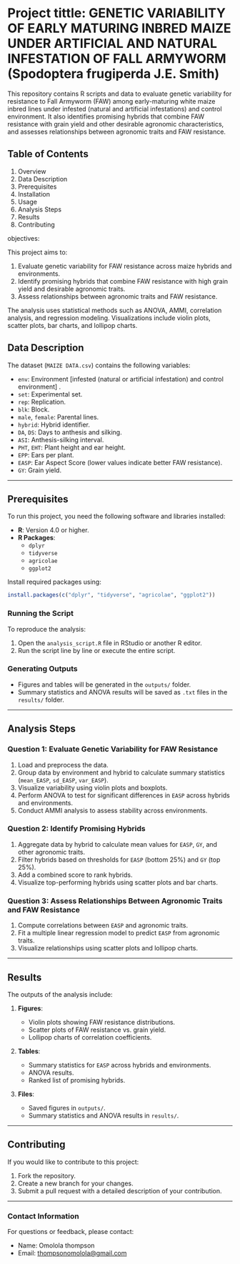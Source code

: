 


# Project tittle: GENETIC VARIABILITY OF EARLY MATURING INBRED MAIZE UNDER ARTIFICIAL AND NATURAL INFESTATION OF FALL ARMYWORM (Spodoptera frugiperda J.E. Smith)

This repository contains R scripts and data to evaluate genetic variability for resistance to Fall Armyworm (FAW) among early-maturing white maize inbred lines under infested (natural and artificial infestations) and control environment. It also identifies promising hybrids that combine FAW resistance with grain yield and other desirable agronomic characteristics, and assesses relationships between agronomic traits and FAW resistance.

## Table of Contents
1. Overview 
2. Data Description
3. Prerequisites
4. Installation
5. Usage
6. Analysis Steps
7. Results
8. Contributing


objectives:

This project aims to:
1. Evaluate genetic variability for FAW resistance across maize hybrids and environments.
2. Identify promising hybrids that combine FAW resistance with high grain yield and desirable agronomic traits.
3. Assess relationships between agronomic traits and FAW resistance.

The analysis uses statistical methods such as ANOVA, AMMI, correlation analysis, and regression modeling. Visualizations include violin plots, scatter plots, bar charts, and lollipop charts.



## Data Description

The dataset (`MAIZE DATA.csv`) contains the following variables:

- `env`: Environment [infested (natural or artificial infestation) and control environment]  .
- `set`: Experimental set.
- `rep`: Replication.
- `blk`: Block.
- `male`, `female`: Parental lines.
- `hybrid`: Hybrid identifier.
- `DA`, `DS`: Days to anthesis and silking.
- `ASI`: Anthesis-silking interval.
- `PHT`, `EHT`: Plant height and ear height.
- `EPP`: Ears per plant.
- `EASP`: Ear Aspect Score (lower values indicate better FAW resistance).
- `GY`: Grain yield.

---

## Prerequisites

To run this project, you need the following software and libraries installed:

- **R**: Version 4.0 or higher.
- **R Packages**:
  - `dplyr`
  - `tidyverse`
  - `agricolae`
  - `ggplot2`

Install required packages using:
```R
install.packages(c("dplyr", "tidyverse", "agricolae", "ggplot2"))
```


### Running the Script

To reproduce the analysis:

1. Open the `analysis_script.R` file in RStudio or another R editor.
2. Run the script line by line or execute the entire script.

### Generating Outputs

- Figures and tables will be generated in the `outputs/` folder.
- Summary statistics and ANOVA results will be saved as `.txt` files in the `results/` folder.

---

## Analysis Steps

### Question 1: Evaluate Genetic Variability for FAW Resistance
1. Load and preprocess the data.
2. Group data by environment and hybrid to calculate summary statistics (`mean_EASP`, `sd_EASP`, `var_EASP`).
3. Visualize variability using violin plots and boxplots.
4. Perform ANOVA to test for significant differences in `EASP` across hybrids and environments.
5. Conduct AMMI analysis to assess stability across environments.

### Question 2: Identify Promising Hybrids
1. Aggregate data by hybrid to calculate mean values for `EASP`, `GY`, and other agronomic traits.
2. Filter hybrids based on thresholds for `EASP` (bottom 25%) and `GY` (top 25%).
3. Add a combined score to rank hybrids.
4. Visualize top-performing hybrids using scatter plots and bar charts.

### Question 3: Assess Relationships Between Agronomic Traits and FAW Resistance
1. Compute correlations between `EASP` and agronomic traits.
2. Fit a multiple linear regression model to predict `EASP` from agronomic traits.
3. Visualize relationships using scatter plots and lollipop charts.

---

## Results

The outputs of the analysis include:

1. **Figures**:
   - Violin plots showing FAW resistance distributions.
   - Scatter plots of FAW resistance vs. grain yield.
   - Lollipop charts of correlation coefficients.

2. **Tables**:
   - Summary statistics for `EASP` across hybrids and environments.
   - ANOVA results.
   - Ranked list of promising hybrids.

3. **Files**:
   - Saved figures in `outputs/`.
   - Summary statistics and ANOVA results in `results/`.

---

## Contributing

If you would like to contribute to this project:
1. Fork the repository.
2. Create a new branch for your changes.
3. Submit a pull request with a detailed description of your contribution.

---


### Contact Information

For questions or feedback, please contact:
- Name: Omolola thompson
- Email: thompsonomolola@gmail.com




